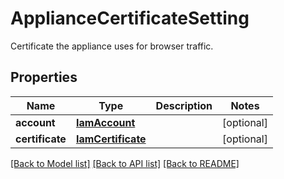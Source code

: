# ApplianceCertificateSetting

Certificate the appliance uses for browser traffic. 
## Properties
Name | Type | Description | Notes
------------ | ------------- | ------------- | -------------
**account** | [**IamAccount**](.md) |  | [optional] 
**certificate** | [**IamCertificate**](.md) |  | [optional] 

[[Back to Model list]](../README.md#documentation-for-models) [[Back to API list]](../README.md#documentation-for-api-endpoints) [[Back to README]](../README.md)


